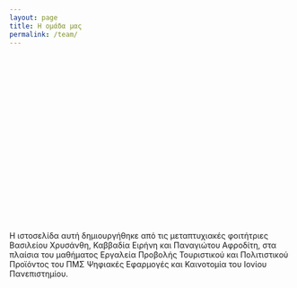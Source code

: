 ```yaml
---
layout: page
title: Η ομάδα μας
permalink: /team/
---
```


<!-- Banner Image -->
<div style="
    width: 100%;
    height: 300px; /* Adjust height as needed */
    background-image: url('/path/to/your/image.jpg'); /* Replace with actual image path */
    background-size: cover;
    background-position: center;
    background-repeat: no-repeat;">
</div>

Η ιστοσελίδα αυτή δημιουργήθηκε από τις μεταπτυχιακές φοιτήτριες Βασιλείου Χρυσάνθη, Καββαδία Ειρήνη και Παναγιώτου Αφροδίτη, στα πλαίσια του μαθήματος Εργαλεία Προβολής Τουριστικού και Πολιτιστικού Προϊόντος του ΠΜΣ Ψηφιακές Εφαρμογές και Καινοτομία του Ιονίου Πανεπιστημίου.
